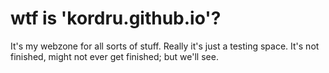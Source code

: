 # wtf is 'kordru.github.io'?
It's my webzone for all sorts of stuff. Really it's just a testing space. It's not finished, might not ever get finished; but we'll see.

